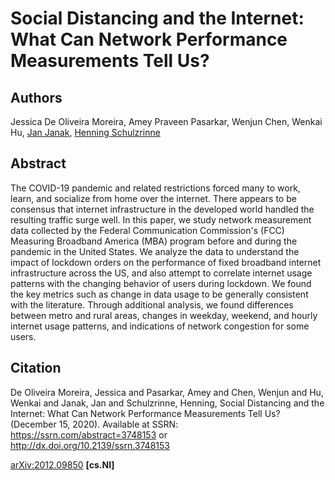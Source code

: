 # Social Distancing and the Internet: What Can Network Performance Measurements Tell Us?

## Authors

Jessica De Oliveira Moreira, Amey Praveen Pasarkar, Wenjun Chen, Wenkai Hu, [Jan Janak](https://www.cs.columbia.edu/~janakj), [Henning Schulzrinne](https://www.cs.columbia.edu/~hgs)

## Abstract

The COVID-19 pandemic and related restrictions forced many to work, learn, and socialize from home over the internet. There appears to be consensus that internet infrastructure in the developed world handled the resulting traffic surge well. In this paper, we study network measurement data collected by the Federal Communication Commission's (FCC) Measuring Broadband America (MBA) program before and during the pandemic in the United States. We analyze the data to understand the impact of lockdown orders on the performance of fixed broadband internet infrastructure across the US, and also attempt to correlate internet usage patterns with the changing behavior of users during lockdown. We found the key metrics such as change in data usage to be generally consistent with the literature. Through additional analysis, we found differences between metro and rural areas, changes in weekday, weekend, and hourly internet usage patterns, and indications of network congestion for some users.

## Citation

De Oliveira Moreira, Jessica and Pasarkar, Amey and Chen, Wenjun and Hu, Wenkai and Janak, Jan and Schulzrinne, Henning, Social Distancing and the Internet: What Can Network Performance Measurements Tell Us? (December 15, 2020). Available at SSRN: https://ssrn.com/abstract=3748153 or http://dx.doi.org/10.2139/ssrn.3748153

[arXiv:2012.09850](https://arxiv.org/abs/2012.09850) **\[cs.NI\]**
